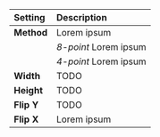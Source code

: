 | Setting    | Description           |
| :--------- | :-------------------- |
| **Method** | Lorem ipsum           |
|            | *8-point* Lorem ipsum |
|            | *4-point* Lorem ipsum |
| **Width**  | TODO                  |
| **Height** | TODO                  |
| **Flip Y** | TODO                  |
| **Flip X** | Lorem ipsum           |